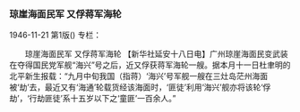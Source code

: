### 琼崖海面民军  又俘蒋军海轮

1946-11-21
第1版()
专栏：

　　琼崖海面民军
    又俘蒋军海轮
    【新华社延安十八日电】广州琼崖海面民变武装在夺得国民党军舰“海兴”号之后，近又俘获蒋军海轮一艘。据本月十一日杜聿明的北平新生报载：“九月中旬我国（指蒋）‘海兴’号军舰一艘在三灶岛茫州海面被‘劫’去，最近又有‘海通’轮载货经该海面时，‘匪徒’利用‘海兴’舰亦将该轮‘俘劫’，‘行劫匪徒’系十五岁以下之‘童匪’一百余人。”
